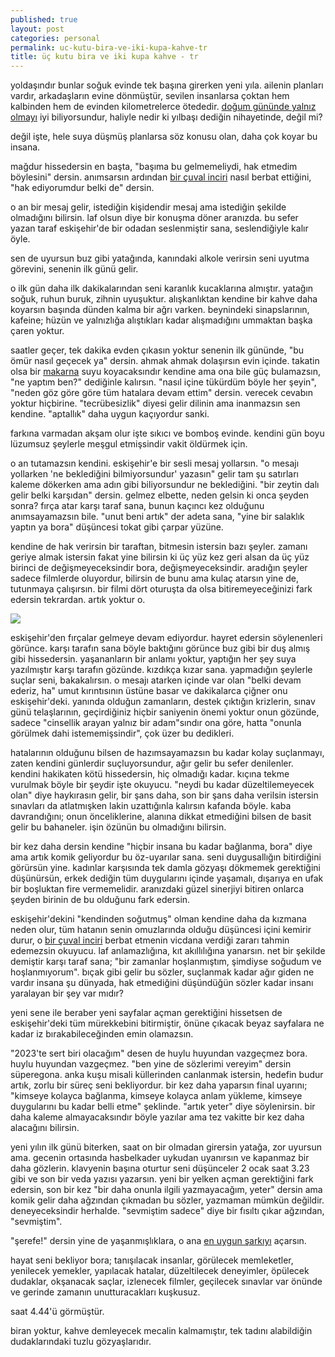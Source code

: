```yaml
---
published: true
layout: post
categories: personal
permalink: uc-kutu-bira-ve-iki-kupa-kahve-tr
title: üç kutu bira ve iki kupa kahve - tr
---
```

yoldaşındır bunlar soğuk evinde tek başına girerken yeni yıla. ailenin planları vardır, arkadaşların evine dönmüştür, sevilen insanlarsa çoktan hem kalbinden hem de evinden kilometrelerce ötededir. [doğum gününde yalnız olmayı](https://boraoden.net/dogum-gununde-yalniz-olmak-tr) iyi biliyorsundur, haliyle nedir ki yılbaşı dediğin nihayetinde, değil mi?

değil işte, hele suya düşmüş planlarsa söz konusu olan, daha çok koyar bu insana.

mağdur hissedersin en başta, "başıma bu gelmemeliydi, hak etmedim böylesini" dersin. anımsarsın ardından [bir çuval inciri](https://boraoden.net/bir-cuval-incir-tr) nasıl berbat ettiğini, "hak ediyorumdur belki de" dersin.

o an bir mesaj gelir, istediğin kişidendir mesaj ama istediğin şekilde olmadığını bilirsin. laf olsun diye bir konuşma döner aranızda. bu sefer yazan taraf eskişehir'de bir odadan seslenmiştir sana, seslendiğiyle kalır öyle.

sen de uyursun buz gibi yatağında, kanındaki alkole verirsin seni uyutma görevini, senenin ilk günü gelir.

o ilk gün daha ilk dakikalarından seni karanlık kucaklarına almıştır. yatağın soğuk, ruhun buruk, zihnin uyuşuktur. alışkanlıktan kendine bir kahve daha koyarsın başında dünden kalma bir ağrı varken. beynindeki sinapslarının, kafeine; hüzün ve yalnızlığa alıştıkları kadar alışmadığını ummaktan başka çaren yoktur. 

saatler geçer, tek dakika evden çıkasın yoktur senenin ilk gününde, "bu ömür nasıl geçecek ya" dersin. ahmak ahmak dolaşırsın evin içinde. takatin olsa bir [makarna](https://boraoden.net/makarna-tr) suyu koyacaksındır kendine ama ona bile güç bulamazsın, "ne yaptım ben?" dediğinle kalırsın. "nasıl içine tükürdüm böyle her şeyin", "neden göz göre göre tüm hatalara devam ettim" dersin. verecek cevabın yoktur hiçbirine. "tecrübesizlik" diyesi gelir dilinin ama inanmazsın sen kendine. "aptallık" daha uygun kaçıyordur sanki.

farkına varmadan akşam olur işte sıkıcı ve bomboş evinde. kendini gün boyu lüzumsuz şeylerle meşgul etmişsindir vakit öldürmek için.

o an tutamazsın kendini. eskişehir'e bir sesli mesaj yollarsın. "o mesajı yollarken 'ne beklediğini bilmiyorsundur' yazasın" gelir tam şu satırları kaleme dökerken ama adın gibi biliyorsundur ne beklediğini. "bir zeytin dalı gelir belki karşıdan" dersin. gelmez elbette, neden gelsin ki onca şeyden sonra? fırça atar karşı taraf sana, bunun kaçıncı kez olduğunu anımsayamazsın bile. "unut beni artık" der adeta sana, "yine bir salaklık yaptın ya bora" düşüncesi tokat gibi çarpar yüzüne.

kendine de hak verirsin bir taraftan, bitmesin istersin bazı şeyler. zamanı geriye almak istersin fakat yine bilirsin ki üç yüz kez geri alsan da üç yüz birinci de değişmeyeceksindir bora, değişmeyeceksindir. aradığın şeyler sadece filmlerde oluyordur, bilirsin de bunu ama kulaç atarsın yine de, tutunmaya çalışırsın. bir filmi dört oturuşta da olsa bitiremeyeceğinizi fark edersin tekrardan. artık yoktur o.

![]({{site.baseurl}}/images/at2.jpg)

eskişehir'den fırçalar gelmeye devam ediyordur. hayret edersin söylenenleri görünce. karşı tarafın sana böyle baktığını görünce buz gibi bir duş almış gibi hissedersin. yaşananların bir anlamı yoktur, yaptığın her şey suya yazılmıştır karşı tarafın gözünde. kızdıkça kızar sana. yapmadığın şeylerle suçlar seni, bakakalırsın. o mesajı atarken içinde var olan "belki devam ederiz, ha" umut kırıntısının üstüne basar ve dakikalarca çiğner onu eskişehir'deki. yanında olduğun zamanların, destek çıktığın krizlerin, sınav günü telaşlarının, geçirdiğiniz hiçbir saniyenin önemi yoktur onun gözünde, sadece "cinsellik arayan yalnız bir adam"sındır ona göre, hatta "onunla görülmek dahi istememişsindir", çok üzer bu dedikleri.

hatalarının olduğunu bilsen de hazımsayamazsın bu kadar kolay suçlanmayı, zaten kendini günlerdir suçluyorsundur, ağır gelir bu sefer denilenler. kendini hakikaten kötü hissedersin, hiç olmadığı kadar. kıçına tekme vurulmak böyle bir şeydir işte okuyucu. "neydi bu kadar düzeltilemeyecek olan" diye haykırasın gelir, bir şans daha, son bir şans daha verilsin istersin sınavları da atlatmışken lakin uzattığınla kalırsın kafanda böyle. kaba davrandığını; onun önceliklerine, alanına dikkat etmediğini bilsen de basit gelir bu bahaneler. işin özünün bu olmadığını bilirsin.

bir kez daha dersin kendine "hiçbir insana bu kadar bağlanma, bora" diye ama artık komik geliyordur bu öz-uyarılar sana. seni duygusallığın bitirdiğini görürsün yine. kadınlar karşısında tek damla gözyaşı dökmemek gerektiğini düşünürsün, erkek dediğin tüm duygularını içinde yaşamalı, dışarıya en ufak bir boşluktan fire vermemelidir. aranızdaki güzel sinerjiyi bitiren onlarca şeyden birinin de bu olduğunu fark edersin.

eskişehir'dekini "kendinden soğutmuş" olman kendine daha da kızmana neden olur, tüm hatanın senin omuzlarında olduğu düşüncesi içini kemirir durur, o [bir çuval inciri](https://boraoden.net/bir-cuval-incir-tr) berbat etmenin vicdana verdiği zararı tahmin edemezsin okuyucu. laf anlamazlığına, kıt akıllılığına yanarsın. net bir şekilde demiştir karşı taraf sana; "bir zamanlar hoşlanmıştım, şimdiyse soğudum ve hoşlanmıyorum". bıçak gibi gelir bu sözler, suçlanmak kadar ağır giden ne vardır insana şu dünyada, hak etmediğini düşündüğün sözler kadar insanı yaralayan bir şey var mıdır?

yeni sene ile beraber yeni sayfalar açman gerektiğini hissetsen de eskişehir'deki tüm mürekkebini bitirmiştir, önüne çıkacak beyaz sayfalara ne kadar iz bırakabileceğinden emin olamazsın.

"2023'te sert biri olacağım" desen de huylu huyundan vazgeçmez bora. huylu huyundan vazgeçmez. "ben yine de sözlerimi vereyim" dersin süperegona. anka kuşu misali küllerinden canlanmak istersin, hedefin budur artık, zorlu bir süreç seni bekliyordur. bir kez daha yaparsın final uyarını; "kimseye kolayca bağlanma, kimseye kolayca anlam yükleme, kimseye duygularını bu kadar belli etme" şeklinde. "artık yeter" diye söylenirsin. bir daha kaleme almayacaksındır böyle yazılar ama tez vakitte bir kez daha alacağını bilirsin.

yeni yılın ilk günü biterken, saat on bir olmadan girersin yatağa, zor uyursun ama. gecenin ortasında hasbelkader uykudan uyanırsın ve kapanmaz bir daha gözlerin. klavyenin başına oturtur seni düşünceler 2 ocak saat 3.23 gibi ve son bir veda yazısı yazarsın. yeni bir yelken açman gerektiğini fark edersin, son bir kez "bir daha onunla ilgili yazmayacağım, yeter" dersin ama komik gelir daha ağzından çıkmadan bu sözler, yazmaman mümkün değildir. deneyeceksindir herhalde. "sevmiştim sadece" diye bir fısıltı çıkar ağzından, "sevmiştim".

"şerefe!" dersin yine de yaşanmışlıklara, o ana [en uygun şarkıyı](https://open.spotify.com/track/4oS31voWBKl6L9eJV6I4wA?si=47ed3dc80ad64b15) açarsın.

hayat seni bekliyor bora; tanışılacak insanlar, görülecek memleketler, yenilecek yemekler, yapılacak hatalar, düzeltilecek deneyimler, öpülecek dudaklar, okşanacak saçlar, izlenecek filmler, geçilecek sınavlar var önünde ve gerinde zamanın unutturacakları kuşkusuz.

saat 4.44'ü görmüştür.

biran yoktur, kahve demleyecek mecalin kalmamıştır, tek tadını alabildiğin dudaklarındaki tuzlu gözyaşlarıdır.
